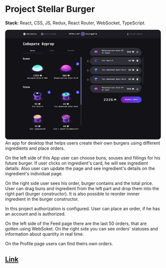 # Project Stellar Burger

**Stack:** React, CSS, JS, Redux, React Router, WebSocket, TypeScript.

![Main page](./src/images/screen.jpg)
An app for desktop that helps users create their own burgers using different ingredients and place orders.

On the left side of this App user can choose buns, souses and fillings for his future burger.
If user clicks on ingredient's card, he will see ingredient details. Also user can update the page and see ingredient's details on the ingredient's individual page.

On the right side user sees his order, burger contains and the total price.
User can drag buns and ingredient from the left part and drop them into the right part (burger constructor).
It is also possible to reorder innner ingredient in the burger constructor.

In this project authorization is configured. User can place an order, if he has an account and is authorized.

On the left side of the Feed page there are the last 50 orders, that are gotten using WebSoket. On the right side you can see orders' statuses and information about quantity in real time.

On the Profile page users can find theirs own orders.

[Link](https://geniav.github.io/react-burger/)
-------------------------
